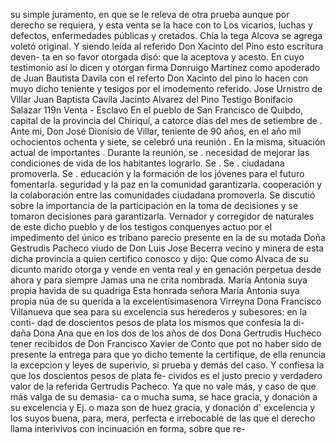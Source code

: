 su simple juramento, en que se le releva de otra prueba aunque por derecho se requiera, y esta venta se la hace con to
Los vicarios, luchas y defectos, enfermedades públicas y cretados.
Chía la tega Alcova se agrega voletó original. Y siendo leída al referido Don Xacinto del Pino esto escritura deven- ta en so favor otorgada disó: que la aceptova y acesto. En cuyo testimonio así lo dicen y otorgan firma Donruigo Martínez
como apoderado de Juan Bautista Davila con el referto Don Xacinto del pino lo hacen con muyo dicho teniente y tesigos por el imodemento referido.
Jose Urnistro de Villar
Juan Baptista Cavila
Jacinto Alvarez del Pino
Testigo Bonifacio Salazar
119n
Venta - Esclavo
En el pueblo de San Francisco de Quibdo, capital de la provincia del Chiriquí, a catorce días del mes de setiembre de . Ante mi, Don José Dionisio de Villar, teniente de 90 años, en el año mil ochocientos ochenta y siete, se celebró una reunión . En la misma, situación actual de importantes . Durante la reunión, se . necesidad de mejorar las condiciones de vida de los habitantes lograrlo. Se . Se . ciudadana promoverla. Se . educación y la formación de los jóvenes para el futuro fomentarla. seguridad y la paz en la comunidad garantizarla. cooperación y la colaboración entre las comunidades ciudadana promoverla. Se discutió sobre la importancia de la participación en la toma de decisiones y se tomaron decisiones para garantizarla.
Vernador y corregidor de naturales de este dicho pueblo y de los testigos conquenyes actuo por el impedimento del único es tribano parecio presente en la de su motada Doña Gestrudis Pacheco viudo de Don Luis Jose Becerra vecino y minera de
esta dicha provincia a quien certifico conosco y dijo: Que como Alvaca de su dicunto marido otorga y vende en venta real y en genación perpetua desde ahora y para siempre Jamas una ne crita nombrada. Maria Antonia suya propia havida de su quadriga
Esta honrada señora María Antonia suya propia núa de su querida a la excelentísimasenora Virreyna Dona Francisco Villanueva que sea para su excelencia sus herederos y subesores: en la conti- dad de doscientos pesos de plata los mismos que confesía la di- daña Dona Ana que en los dos de los años de dos
Dona Gertrudis Hucheco tener recibidos de Don Francisco Xavier de Conto que pot no haber sido de presente la entrega para que yo dicho temente la certifique, de ella renuncia la excepcion y leyes de superivio, si prueba y demás del caso. Y confiesa la
que los doscientos pesos de plata fe- cividos es el justo precio y verdadero valor de la referida Gertrudis Pacheco. Ya que no vale más, y caso de que más valga de su demasia- ca o mucha suma, se hace gracia, y donación a su excelencia y
Ej. o maza son de huez gracia, y donación d' excelencia y los suyos buena, para, mera, perfecta e irrebocable de las que el derecho llama interivivos con incinuación en forma, sobre que re-